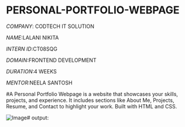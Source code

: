# PERSONAL-PORTFOLIO-WEBPAGE

*COMPANY*: CODTECH IT SOLUTION

*NAME*:LALANI NIKITA

*INTERN ID*:CT08SQG

*DOMAIN*:FRONTEND DEVELOPMENT

*DURATION*:4 WEEKS

*MENTOR*:NEELA SANTOSH

#A Personal Portfolio Webpage is a website that showcases your skills, projects, and experience. It includes sections like About Me, Projects, Resume, and Contact to highlight your work. Built with HTML and CSS.


![Image](https://github.com/user-attachments/assets/4d023cd0-1e9f-438b-a102-99edb6e33328)# output:
